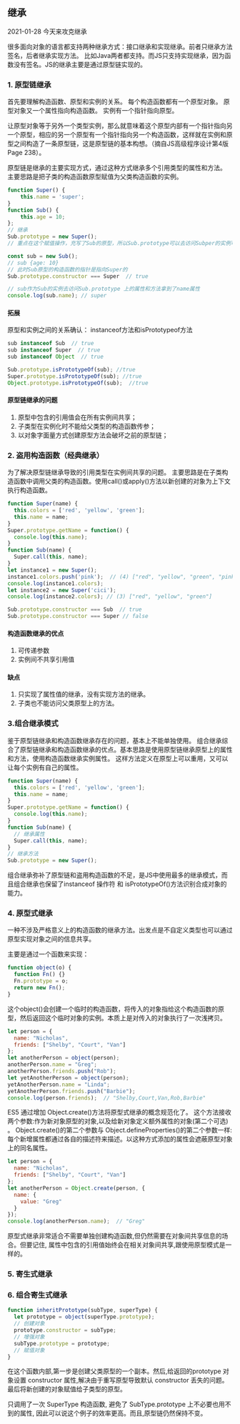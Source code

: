 ## 继承
2021-01-28 今天来攻克继承

很多面向对象的语言都支持两种继承方式：接口继承和实现继承。前者只继承方法签名，后者继承实现方法。
比如Java两者都支持。而JS只支持实现继承，因为函数没有签名。JS的继承主要是通过原型链实现的。

### 1. 原型链继承
首先要理解构造函数、原型和实例的关系。
每个构造函数都有一个原型对象。
原型对象又一个属性指向构造函数。
实例有一个指针指向原型。

让原型对象等于另外一个类型实例，那么就意味着这个原型内部有一个指针指向另一个原型，相应的另一个原型有一个指针指向另一个构造函数，这样就在实例和原型之间构造了一条原型链，这是原型链的基本构想。（摘自JS高级程序设计第4版Page 238）。

原型链是继承的主要实现方式，通过这种方式继承多个引用类型的属性和方法。 
主要思路是把子类的构造函数原型赋值为父类构造函数的实例。

```js
function Super() {
    this.name = 'super';
}
function Sub() {
    this.age = 10;
};
// 继承
Sub.prototype = new Super(); 
// 重点在这个赋值操作，充写了Sub的原型，所以Sub.prototype可以去访问Subper的实例可以访问到的属性和方法

const sub = new Sub();
// sub {age: 10}
// 此时Sub原型的构造函数的指针是指向Super的
Sub.prototype.constructor === Super  // true

// sub作为Sub的实例去访问Sub.prototype 上的属性和方法拿到了name属性
console.log(sub.name); // super
```

#### 拓展
原型和实例之间的关系确认： instanceof方法和isPrototypeof方法
```js
sub instanceof Sub  // true
sub instanceof Super  // true
sub instanceof Object  // true

Sub.prototype.isPrototypeOf(sub); //true
Super.prototype.isPrototypeOf(sub); //true
Object.prototype.isPrototypeOf(sub);  //true
```

#### 原型链继承的问题
1. 原型中包含的引用值会在所有实例间共享；
1. 子类型在实例化时不能给父类型的构造函数传参；
1. 以对象字面量方式创建原型方法会破坏之前的原型链；

### 2. 盗用构造函数（经典继承）
为了解决原型链继承导致的引用类型在实例间共享的问题。
主要思路是在子类构造函数中调用父类的构造函数。使用call()或apply()方法以新创建的对象为上下文执行构造函数。

```js
function Super(name) {
  this.colors = ['red', 'yellow', 'green'];
  this.name = name;
}
Super.prototype.getName = function() {
  console.log(this.name);
}
function Sub(name) {
  Super.call(this, name);
}
let instance1 = new Super();
instance1.colors.push('pink');  // (4) ["red", "yellow", "green", "pink"]
console.log(instance1.colors);
let instance2 = new Super('cici');
console.log(instance2.colors); // (3) ["red", "yellow", "green"]

Sub.prototype.constructor === Sub  // true
Sub.prototype.constructor === Super // false
```
#### 构造函数继承的优点
1. 可传递参数
1. 实例间不共享引用值

#### 缺点
1. 只实现了属性值的继承，没有实现方法的继承。
1. 子类也不能访问父类原型上的方法。

### 3.组合继承模式
鉴于原型链继承和构造函数继承存在的问题，基本上不能单独使用。
组合继承综合了原型链继承和构造函数继承的优点。基本思路是使用原型链继承原型上的属性和方法，使用构造函数继承实例属性。
这样方法定义在原型上可以重用，又可以让每个实例有自己的属性。

```js
function Super(name) {
  this.colors = ['red', 'yellow', 'green'];
  this.name = name;
}
Super.prototype.getName = function() {
  console.log(this.name);
}
function Sub(name) {
  // 继承属性
  Super.call(this, name);
}
// 继承方法
Sub.prototype = new Super();
```

组合继承弥补了原型链和盗用构造函数的不足，是JS中使用最多的继承模式，而且组合继承也保留了instanceof 操作符 和 isPrototypeOf()方法识别合成对象的能力。

### 4. 原型式继承
一种不涉及严格意义上的构造函数的继承方法。出发点是不自定义类型也可以通过原型实现对象之间的信息共享。

主要是通过一个函数来实现：
```js
function object(o) {
  function Fn() {}
  Fn.prototype = o;
  return new Fn();
}
```
这个object()会创建一个临时的构造函数，将传入的对象指给这个构造函数的原型，然后返回这个临时对象的实例。本质上是对传入的对象执行了一次浅拷贝。
```js
let person = {    
  name: "Nicholas",   
  friends: ["Shelby", "Court", "Van"] 
};  
let anotherPerson = object(person); 
anotherPerson.name = "Greg"; 
anotherPerson.friends.push("Rob");  
let yetAnotherPerson = object(person); 
yetAnotherPerson.name = "Linda"; 
yetAnotherPerson.friends.push("Barbie");  
console.log(person.friends);  // "Shelby,Court,Van,Rob,Barbie" 
```

ES5 通过增加 Object.create()方法将原型式继承的概念规范化了。 这个方法接收两个参数:作为新对象原型的对象,以及给新对象定义额外属性的对象(第二个可选) 。
Object.create()的第二个参数与 Object.defineProperties()的第二个参数一样:每个新增属性都通过各自的描述符来描述。以这种方式添加的属性会遮蔽原型对象上的同名属性。
```js
let person = {    
  name: "Nicholas",   
  friends: ["Shelby", "Court", "Van"] 
};  
let anotherPerson = Object.create(person, {   
  name: {     
    value: "Greg"   
  } 
}); 
console.log(anotherPerson.name);  // "Greg" 
```
原型式继承非常适合不需要单独创建构造函数,但仍然需要在对象间共享信息的场合。但要记住, 属性中包含的引用值始终会在相关对象间共享,跟使用原型模式是一样的。

### 5. 寄生式继承

### 6. 组合寄生式继承
```js
function inheritPrototype(subType, superType) {   
  let prototype = object(superType.prototype);  
  // 创建对象   
  prototype.constructor = subType;              
  // 增强对象    
  subType.prototype = prototype;                
  // 赋值对象 
} 
```

在这个函数内部,第一步是创建父类原型的一个副本。然后,给返回的prototype 对象设置 constructor 属性,解决由于重写原型导致默认 constructor 丢失的问题。最后将新创建的对象赋值给子类型的原型。

只调用了一次 SuperType 构造函数, 避免了 SubType.prototype 上不必要也用不到的属性, 因此可以说这个例子的效率更高。而且,原型链仍然保持不变。